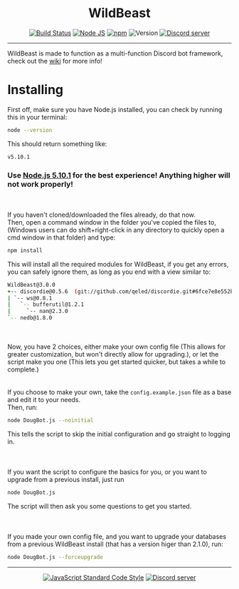 <h1 align="center">
WildBeast
</h1>

<p align="center">
<a href="https://snap-ci.com/SteamingMutt/Wild3.0/branch/master"><img src="https://snap-ci.com/j84-AwSfA7N3noK6TdkRDaIv7IvUJYsS01S0cigBsxU/build_image" alt="Build Status"></a>
<a href="http://nodejs.org"><img src="https://img.shields.io/badge/Node.js-5.10.1-blue.svg" alt="Node JS"></a>
<a href="http://npmjs.com"><img src="https://img.shields.io/badge/npm-3.8.6-blue.svg" alt="npm"></a>
<a><img src="https://img.shields.io/badge/Version-3.0.0--alpha.1-blue.svg" alt="Version"></a>
<a href="https://discord.gg/0cFoiR5QVh5LZlQO"><img src="https://discordapp.com/api/servers/110462143152803840/widget.png" alt="Discord server"></a>
</p>

---

WildBeast is made to function as a multi-function Discord bot framework, check out the [wiki](https://github.com/SteamingMutt/WildBeast/wiki) for more info!

# Installing
First off, make sure you have Node.js installed, you can check by running this in your terminal:
```bash
node --version
```
This should return something like:
```bash
v5.10.1
```

### Use [Node.js 5.10.1](https://nodejs.org/download/release/v5.10.1/) for the best experience! Anything higher will not work properly!

<br></br>
If you haven't cloned/downloaded the files already, do that now.   
Then, open a command window in the folder you've copied the files to, (Windows users can do shift+right-click in any directory to quickly open a cmd window in that folder) and type:
```bash
npm install
```
This will install all the required modules for WildBeast, if you get any errors, you can safely ignore them, as long as you end with a view similar to:
```bash
WildBeast@3.0.0
+-- discordie@0.5.6  (git://github.com/qeled/discordie.git#6fce7e8e552bd64663541ffaf374e07cc5b8fd2d)
| `-- ws@0.8.1
|   `-- bufferutil@1.2.1
|     `-- nan@2.3.0
`-- nedb@1.8.0
```
<br></br>
Now, you have 2 choices, either make your own config file (This allows for greater customization, but won't directly allow for upgrading.), or let the script make you one (This lets you get started quicker, but takes a while to complete.)    
<br></br>
If you choose to make your own, take the `config.example.json` file as a base and edit it to your needs.   
Then, run:
```bash
node DougBot.js --noinitial
```
This tells the script to skip the initial configuration and go straight to logging in.
<br></br>
<br></br>
If you want the script to configure the basics for you, or you want to upgrade from a previous install, just run
```bash
node DougBot.js
```
The script will then ask you some questions to get you started.
<br></br>
<br></br>
If you made your own config file, and you want to upgrade your databases from a previous WildBeast install (that has a version higer than 2.1.0), run:
```bash
node DougBot.js --forceupgrade
```
---

<p align="center">
  <a href="https://github.com/feross/standard"><img src="https://cdn.rawgit.com/feross/standard/master/badge.svg" alt="JavaScript Standard Code Style"></a>
  <a href="https://discord.gg/0cFoiR5QVh5gF8Un"><img src="https://discordapp.com/api/servers/110462143152803840/widget.png?style=banner2" alt="Discord server"></a>
</p>
